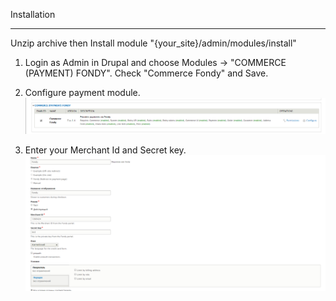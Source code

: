 Installation

------
Unzip archive then
Install module "{your_site}/admin/modules/install"

1. Login as Admin in Drupal and choose Modules -> "COMMERCE (PAYMENT) FONDY". Check "Commerce Fondy" and Save.

2. Configure payment module.
![Скриншот][1]

3. Enter your Merchant Id and Secret key.
![Скриншот][2]

[1]: https://raw.githubusercontent.com/cloudipsp/drupal/master/for_drupal8.x_commerce2.x/Screenshot_1.png
[2]: https://raw.githubusercontent.com/cloudipsp/drupal/master/for_drupal8.x_commerce2.x/Screenshot_2.png